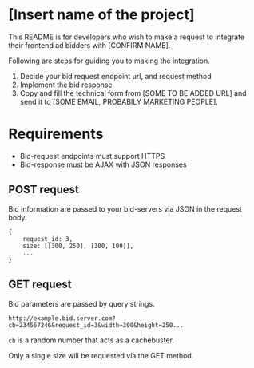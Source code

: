 # [Insert name of the project]

This README is for developers who wish to make a request to integrate their frontend ad bidders with [CONFIRM NAME].

Following are steps for guiding you to making the integration. 
1. Decide your bid request endpoint url, and request method
2. Implement the bid response
3. Copy and fill the technical form from [SOME TO BE ADDED URL] and send it to [SOME EMAIL, PROBABILY MARKETING PEOPLE].

# Requirements

* Bid-request endpoints must support HTTPS 
* Bid-response must be AJAX with JSON responses

## POST request

Bid information are passed to your bid-servers via JSON in the request body.
```example json request body
{
    request_id: 3,
    size: [[300, 250], [300, 100]],
    ...
}
``` 

## GET request

Bid parameters are passed by query strings. 
```example querystring
http://example.bid.server.com?cb=234567246&request_id=3&width=300&height=250...

```
`cb` is a random number that acts as a cachebuster.

Only a single size will be requested via the GET method.
  